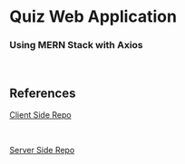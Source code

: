 # Quiz Web Application 

### Using MERN Stack with Axios

<br />

## References

[Client Side Repo](https://github.com/akashyap2013/Quiz_App_Client)

<br />

[Server Side Repo](https://github.com/akashyap2013/Quiz_App_Server)
